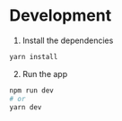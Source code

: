 # Development
1. Install the dependencies

```bash
yarn install
```
2. Run the app

```bash
npm run dev
# or
yarn dev
```



















